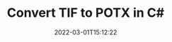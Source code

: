 ---
############################# Static ############################
layout: "auto-gen-conversion"
date: 2022-03-01T15:12:22
draft: false
otherformats: bmp dcm emf emz gif ico jp2 jpeg jpg png pps ppsx ppt pptx psb psd svg svgz tga tif tiff webp wmf wmz
breadcrumb: TIF to POTX in C#

############################# Head ############################
head_title: "TIF to POTX Converter in C#"
head_description: "Convert TIF to POTX in .NET using a few lines of code. Use the GroupDocs Document Conversion API to convert over 160 file formats."

############################# Header ############################
title: "Convert TIF to POTX in C#"
description: "TIF to POTX conversion with a few lines of .NET code"
bg_image: "https://cms.admin.containerize.com/templates/aspose/App_Themes/V3/images/bg/header1.png"
bg_overlay: false
button:
    enable: true

############################# SubMenu ############################
submenu:
    enable: true

    left:
        img_alt: "GroupDocs.Conversion for .NET"
        image: "https://cms.admin.containerize.com/templates/groupdocs/images/product-logos/90x90-noborder/groupdocs-conversion-net.png"
        product: "GroupDocs.Conversion"
        platform: ".NET"

    

############################# About ############################
about:
    enable: true
    title: "About GroupDocs.Conversion для .NET API"
    content: |
        [GroupDocs.Conversion for .NET](https://products.groupdocs.com/conversion/net/) can be used to convert Microsoft Word, Excel, PowerPoint, PDF, Visio and other formats. GroupDocs.Conversion is a standalone API that is suitable for back-end and internal systems where high performance is required. It does not depend on any software such as Microsoft or Open Office.
    

overview:
    enable: true
    content: |
        Convert your TIF files to POTX in .NET easily. You can use just a couple of C# code lines in any platform of your choice like - Windows, Linux, macOS.
        You can try TIF to POTX conversion for free and evaluate conversion results quality.
        Along with simple file conversion scenarios you can try more advanced options for loading source TIF file and for saving output POTX result. 
        
        For example, for the source TIF file you may use the following load options:

        * auto-detect file format;
        * specify password for protected files (if file format supports it);
        * replace missing fonts to preserve document appearance.
        
        There are also advanced convert options for the POTX file:

        * convert specific document page or page range;
        * add a watermark to the converted POTX file.

        Once conversion is completed you can save your POTX file to the local file path or any third-party storage like FTP, Amazon S3, Google Drive, Dropbox etc.
        Please note - to convert TIF to POTX there is no need for any additional software installed - like MS Office, Open Office, Adobe Acrobat Reader etc. 


############################# Steps ############################
steps:
    enable: true
    title_left: "Steps to convert TIF to POTX in C#"
    content_left: |
        [GroupDocs.Conversion](https://products.groupdocs.com/conversion/net/) makes it easy for developers to convert a TIF file to POTX with a few lines of code.

        * Create an instance of the Converter class and provide the file TIF with the full path
        * Create and set ConvertOptions for POTX type.
        * Call the Converter.Convert method and pass the full path and format (POTX) as a parameter
        
    title_right: "System Requirements"
    content_right: |
        Basic conversion with GroupDocs.Conversion for .NET can be done in just a few simple steps. Our APIs are supported on all major platforms and operating systems. Before executing the code below, make sure you have the following prerequisites installed on your system.

        * Operating systems: Microsoft Windows, Linux, MacOS
        * Development environments: Microsoft Visual Studio, Xamarin, MonoDevelop
        * Frameworks: .NET Framework, .NET Standard, .NET Core, Mono
        * Get the latest GroupDocs.Conversion for .NET from [Nuget](https://www.nuget.org/packages/groupdocs.conversion)
        
    code: |
        ```cs
        // Load TIF file
        var converter = new GroupDocs.Conversion.Converter("template.tif");
        // Set conversion parameters for POTX format
        var convertOptions = converter.GetPossibleConversions()["potx"].ConvertOptions;
        // Convert to POTX format
        converter.Convert("output.potx", convertOptions);        
        ```
        
demos:
    enable: true
    title: "TIF to POTX Live Demo"
    content: |
       Convert TIF to POTX now by visiting the [GroupDocs.Conversion App](https://products.groupdocs.app/conversion/family) website. Online demo has the following advantages
          

more_formats:
    enable: true
    title: "Other supported transformations TIF"
    content: "You can also convert TIF to many other file formats. Please see the list below."
       
       
back_to_top:
    enable: true
---
